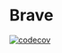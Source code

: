 # Brave

[![codecov](https://codecov.io/gh/Sapo-Dorado/Rave-Bats-Backend/branch/main/graph/badge.svg?token=DRJWNIQ7UU)](https://codecov.io/gh/Sapo-Dorado/Rave-Bats-Backend)
